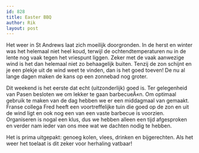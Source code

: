 ```yaml
---
id: 828
title: Easter BBQ
author: Rik
layout: post
---
```

Het weer in St Andrews laat zich moeilijk doorgronden. In de herst en winter was het helemaal niet heel koud, terwijl de ochtendtemperaturen nu in de lente nog vaak tegen het vriespunt liggen. Zeker met de vaak aanwezige wind is het dan helemaal niet zo behaagelijk buiten. Tenzij de zon schijnt en je een plekje uit de wind weet te vinden, dan is het goed toeven! De nu al lange dagen maken de kans op een zonnebad nog groter.

Dit weekend is het eerste dat echt (uitzonderlijk) goed is. Ter gelegenheid van Pasen besloten we om lekker te gaan barbecueÃ«n. Om optimaal gebruik te maken van de dag hebben we er een middagmaal van gemaakt. Franse collega Fred heeft een voortreffelijke tuin die goed op de zon en uit de wind ligt en ook nog een van een vaste barbecue is voorzien. Organiseren is nogal een klus, dus we hebben alleen een tijd afgesproken en verder nam ieder van ons mee wat we dachten nodig te hebben.

Het is prima uitgepakt: genoeg kolen, vlees, drinken en bijgerechten. Als het weer het toelaat is dit zeker voor herhaling vatbaar!